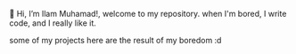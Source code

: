 👋 Hi, I’m Ilam Muhamad!, welcome to my repository.
when I'm bored, I write code, and I really like it.

some of my projects here are the result of my boredom :d
